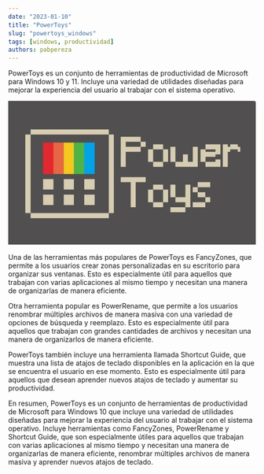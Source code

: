 ```yaml
---
date: "2023-01-10"
title: "PowerToys"
slug: "powertoys_windows"
tags: [windows, productividad]
authors: pabpereza
---
```


PowerToys es un conjunto de herramientas de productividad de Microsoft para Windows 10 y 11. Incluye una variedad de utilidades diseñadas para mejorar la experiencia del usuario al trabajar con el sistema operativo.

![](power_toys_banner.jpg)

Una de las herramientas más populares de PowerToys es FancyZones, que permite a los usuarios crear zonas personalizadas en su escritorio para organizar sus ventanas. Esto es especialmente útil para aquellos que trabajan con varias aplicaciones al mismo tiempo y necesitan una manera de organizarlas de manera eficiente.

Otra herramienta popular es PowerRename, que permite a los usuarios renombrar múltiples archivos de manera masiva con una variedad de opciones de búsqueda y reemplazo. Esto es especialmente útil para aquellos que trabajan con grandes cantidades de archivos y necesitan una manera de organizarlos de manera eficiente.

PowerToys también incluye una herramienta llamada Shortcut Guide, que muestra una lista de atajos de teclado disponibles en la aplicación en la que se encuentra el usuario en ese momento. Esto es especialmente útil para aquellos que desean aprender nuevos atajos de teclado y aumentar su productividad.

En resumen, PowerToys es un conjunto de herramientas de productividad de Microsoft para Windows 10 que incluye una variedad de utilidades diseñadas para mejorar la experiencia del usuario al trabajar con el sistema operativo. Incluye herramientas como FancyZones, PowerRename y Shortcut Guide, que son especialmente útiles para aquellos que trabajan con varias aplicaciones al mismo tiempo y necesitan una manera de organizarlas de manera eficiente, renombrar múltiples archivos de manera masiva y aprender nuevos atajos de teclado.
